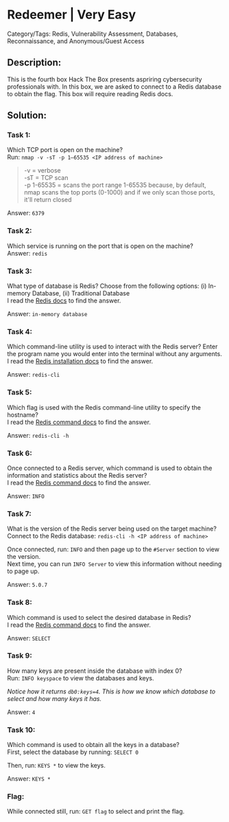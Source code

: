 # Redeemer | Very Easy
Category/Tags: Redis, Vulnerability Assessment, Databases, Reconnaissance, and Anonymous/Guest Access

## Description:
This is the fourth box Hack The Box presents aspriring cybersecurity professionals with. In this box, we are asked to connect to a Redis database to obtain the flag. This box will require reading Redis docs.<br>

## Solution:
### **Task 1**:
Which TCP port is open on the machine?<br>
Run:
`nmap -v -sT -p 1–65535 <IP address of machine>`
>-v = verbose<br>
>-sT = TCP scan<br>
>-p 1-65535 = scans the port range 1-65535 because, by default, nmap scans the top ports (0-1000) and if we only scan those ports, it'll return closed<br>

Answer: `6379`

### **Task 2**:
Which service is running on the port that is open on the machine?<br>
Answer: `redis`

### **Task 3**:
What type of database is Redis? Choose from the following options: (i) In-memory Database, (ii) Traditional Database<br>
I read the [Redis docs](https://redis.io/docs/about/) to find the answer.<br>

Answer: `in-memory database`

### **Task 4**:
Which command-line utility is used to interact with the Redis server? Enter the program name you would enter into the terminal without any arguments.<br>
I read the [Redis installation docs](https://redis.io/docs/install/install-redis/) to find the answer.<br>

Answer: `redis-cli`

### **Task 5**:
Which flag is used with the Redis command-line utility to specify the hostname?<br>
I read the [Redis command docs](https://redis.io/commands/info/) to find the answer.<br>

Answer: `redis-cli -h`

### **Task 6**:
Once connected to a Redis server, which command is used to obtain the information and statistics about the Redis server?<br>
I read the [Redis command docs](https://redis.io/commands/info/) to find the answer.<br>

Answer: `INFO`

### **Task 7**:
What is the version of the Redis server being used on the target machine?<br>
Connect to the Redis database:
`redis-cli -h <IP address of machine>`

Once connected, run:
`INFO` and then page up to the `#Server` section to view the version.<br>
Next time, you can run `INFO Server` to view this information without needing to page up.<br>

Answer: `5.0.7`

### **Task 8**:
Which command is used to select the desired database in Redis?<br>
I read the [Redis command docs](https://redis.io/commands/info/) to find the answer.<br>

Answer: `SELECT`

### **Task 9**:
How many keys are present inside the database with index 0?<br>
Run: `INFO keyspace` to view the databases and keys.<br>

*Notice how it returns `db0:keys=4`. This is how we know which database to select and how many keys it has.*

Answer: `4`

### **Task 10**:
Which command is used to obtain all the keys in a database?<br>
First, select the database by running:
`SELECT 0`

Then, run:
`KEYS *` to view the keys.

Answer: `KEYS *`

### **Flag**:
While connected still, run:
`GET flag` to select and print the flag.
